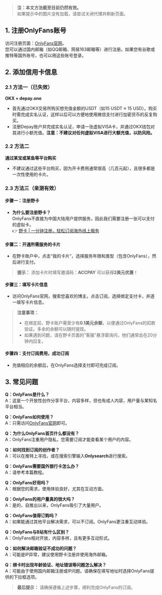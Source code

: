 > **注：本文方法截至目前仍然有效。**  
> 如果提示中的图片没有加载，请尝试关闭代理并刷新页面。

## 1. 注册OnlyFans账号

访问注册页面：[OnlyFans官网](https://onlyfans.com/)。  
您可以通过国内邮箱（如QQ邮箱、网易163邮箱等）进行注册。如果您有谷歌或推特等国外账号，也可以用这些账号登录。

## 2. 添加信用卡信息

### 2.1 方法一（已失效）

**OKX + depay.one**  
- 首先通过OKX交易所购买想充值金额的USDT（如15 USDT ≈ 15 USD）。购买时需完成实名认证，这样以后可以方便地使用微信支付进行加密货币的反复购买。
- 注册Depay账户并完成实名认证，申请一张虚拟VISA卡，并通过OKX钱包对其进行小额充值。**注意：不建议对任何虚拟VISA进行大额充值，以防风险。**

### 2.2 方法二

**通过某宝或某鱼等平台购买**  
- 不建议通过这些平台购买，因为开卡费用通常很高（几百元起），且很多都是一次性使用的卡片。

### 2.3 方法三（亲测有效）

#### 步骤一：注册野卡

- **为什么要注册野卡？**  
  OnlyFans不直接为中国大陆用户提供服务，因此我们需要注册一张可以支付的虚拟卡。  
  👉 [野卡 | 一分钟注册，轻松订阅海外线上服务](https://bit.ly/bewildcard)

#### 步骤二：开通所需服务的卡片

- 在野卡账户中，点击“我的卡片”，选择服务年限和类型（包含OnlyFans），然后进行支付。

> **提示：** 添加卡片时填写邀请码：**ACCPAY** 可以获得**2美元优惠**！

#### 步骤三：填写卡片信息

- 访问OnlyFans官网，搜索您喜欢的博主，点击订阅，选择绑定支付卡，并逐一填写卡片信息。

> **注意事项：**
> - 在绑定前，野卡账户需至少有**0.1美元余额**，以便通过OnlyFans的扣款验证。多余的余额可以随时提现。
> - 如果遇到问题，请在野卡页面的“客服”悬浮窗询问，他们通常会在20分钟内回复。

#### 步骤四：支付订阅费用，成功订阅

- 充值相应的余额后，在OnlyFans选择支付即可完成订阅。

## 3. 常见问题

**Q：OnlyFans是什么？**  
A：这是一个开放性创作分享平台，内容多样，但也有成人内容，用户量与某知名平台相当。

**Q：OnlyFans如何使用？**  
A：只需访问[OnlyFans官网](https://onlyfans.com/)即可。

**Q：为什么OnlyFans首页什么都没有？**  
A：OnlyFans注重用户隐私，您需要订阅才能查看某个用户的内容。

**Q：如何找到订阅的创作者？**  
A：可以在推特上寻找，或在搜索引擎输入**Onlysearch**进行搜索。

**Q：OnlyFans需要国外银行卡怎么办？**  
A：请参考本篇教程。

**Q：OnlyFans好用吗？**  
A：根据您的需求，使用体验良好，尤其在互动方面。

**Q：OnlyFans的用户量真的很大吗？**  
A：是的，自推出以来，OnlyFans吸引了大量用户。

**Q：OnlyFans值得订购吗？**  
A：如果能通过其他平台解决需求，可以不订阅。OnlyFans更注重互动体验。

**Q：OnlyFans与B站有什么区别？**  
A：OnlyFans相对开放，内容多样，且有更多互动形式。

**Q：如何解决邮箱验证不成功的问题？**  
A：可能是IP异常，建议使用野卡注册并使用海外邮箱。

**Q：绑卡时出现年龄验证、地址错误等问题怎么解决？**  
A：可能由于使用国内邮箱注册或IP问题。请确保在填写地址时选择OnlyFans提供的下拉框选项。

> **最后提示：** 请确保遵循上述步骤，顺利完成OnlyFans的订阅。